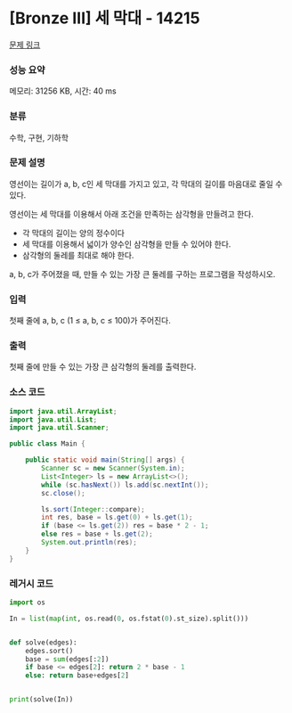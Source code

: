 # [Bronze III] 세 막대 - 14215 

[문제 링크](https://www.acmicpc.net/problem/14215) 

### 성능 요약

메모리: 31256 KB, 시간: 40 ms

### 분류

수학, 구현, 기하학

### 문제 설명

<p>영선이는 길이가 a, b, c인 세 막대를 가지고 있고, 각 막대의 길이를 마음대로 줄일 수 있다.</p>

<p>영선이는 세 막대를 이용해서 아래 조건을 만족하는 삼각형을 만들려고 한다.</p>

<ul>
	<li>각 막대의 길이는 양의 정수이다</li>
	<li>세 막대를 이용해서 넓이가 양수인 삼각형을 만들 수 있어야 한다.</li>
	<li>삼각형의 둘레를 최대로 해야 한다.</li>
</ul>

<p>a, b, c가 주어졌을 때, 만들 수 있는 가장 큰 둘레를 구하는 프로그램을 작성하시오. </p>

### 입력 

 <p>첫째 줄에 a, b, c (1 ≤ a, b, c ≤ 100)가 주어진다.</p>

### 출력 

 <p>첫째 줄에 만들 수 있는 가장 큰 삼각형의 둘레를 출력한다.</p>



### 소스 코드

```java
import java.util.ArrayList;
import java.util.List;
import java.util.Scanner;

public class Main {

    public static void main(String[] args) {
        Scanner sc = new Scanner(System.in);
        List<Integer> ls = new ArrayList<>();
        while (sc.hasNext()) ls.add(sc.nextInt());
        sc.close();

        ls.sort(Integer::compare);
        int res, base = ls.get(0) + ls.get(1);
        if (base <= ls.get(2)) res = base * 2 - 1;
        else res = base + ls.get(2);
        System.out.println(res);
    }
}
```



### 레거시 코드

```python
import os

In = list(map(int, os.read(0, os.fstat(0).st_size).split()))


def solve(edges):
    edges.sort()
    base = sum(edges[:2])
    if base <= edges[2]: return 2 * base - 1
    else: return base+edges[2]


print(solve(In))
```

